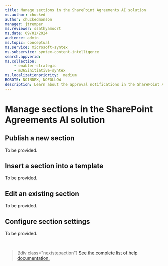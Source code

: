 ```yaml
---
title: Manage sections in the SharePoint Agreements AI solution
ms.author: chucked
author: chuckedmonson
manager: jtremper
ms.reviewer: ssathyamoort
ms.date: 09/01/2024
audience: admin
ms.topic: conceptual
ms.service: microsoft-syntex
ms.subservice: syntex-content-intelligence
search.appverid: 
ms.collection: 
    - enabler-strategic
    - m365initiative-syntex
ms.localizationpriority:  medium
ROBOTS: NOINDEX, NOFOLLOW
description: Learn about the approval notifications in the SharePoint Agreements AI solution.
---
```


# Manage sections in the SharePoint Agreements AI solution

## Publish a new section

To be provided.

## Insert a section into a template

To be provided.

## Edit an existing section

To be provided.

## Configure section settings

To be provided.

<br>

> [!div class="nextstepaction"]
> [See the complete list of help documentation.](agreements-overview.md#help-documentation)
